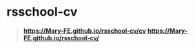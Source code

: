 # rsschool-cv
> **https://Mary-FE.github.io/rsschool-cv/cv**
> **https://Mary-FE.github.io/rsschool-cv/**
